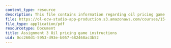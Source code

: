 ```yaml
---
content_type: resource
description: This file contains information regarding oil pricing game instructions.
file: https://ol-ocw-studio-app-production.s3.amazonaws.com/courses/15-067-competitive-decision-making-and-negotiation-spring-2011/0cc260d15953d93eb057682468ac3b52_MIT15_067S11_assgn03instru.pdf
file_type: application/pdf
resourcetype: Document
title: Assignment 3 Oil pricing game instructions
uid: 0cc260d1-5953-d93e-b057-682468ac3b52
---
```

